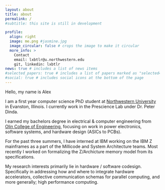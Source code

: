 ```yaml
---
layout: about
title: about
permalink: /
#subtitle: this site is still in development

profile:
  align: right
  image: me.png #jasmine.jpg
  image_circular: false # crops the image to make it circular
  more_info: >
    Contact
    email: lxbtlr@u.northwestern.edu
    git, linkedin: lxbtlr
news: true # includes a list of news items
#selected_papers: true # includes a list of papers marked as "selected={true}"
#social: true # includes social icons at the bottom of the page
---
```


Hello, my name is Alex

I am a first year computer science PhD student at [Northwestern University](https://www.northwestern.edu/) in Evanston, Illinois. I currently work in the Prescience Lab under Dr. Peter Dinda.

I earned my bachelors degree in electrical & computer engineering from [Olin College of Engineering](https://www.olin.edu), focusing on work in power electronics, software systems, and hardware design (ASICs to PCBs).

For the past three summers, I have interned at IBM working on the IBM Z mainframes as a part of the Millicode and System Architecture teams. Most recently I worked on formalizing the Z/Archicture memory model from its specifications.

My research interests primarily lie in hardware / software codesign. Specifically in addressing how and where to integrate hardware accelerators, collective communication schemas for parallel computing, and more generally; high performance computing.

